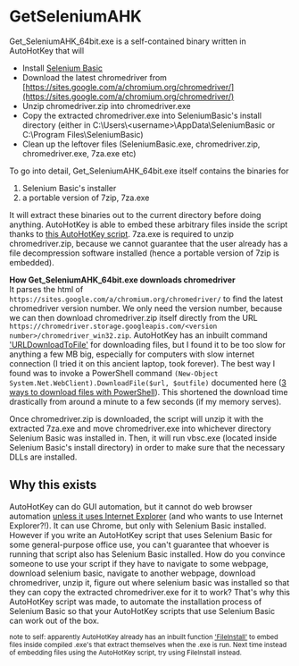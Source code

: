 # GetSeleniumAHK

Get_SeleniumAHK_64bit.exe is a self-contained binary written in AutoHotKey that will

* Install [Selenium Basic](http://florentbr.github.io/SeleniumBasic/)
* Download the latest chromedriver from [https://sites.google.com/a/chromium.org/chromedriver/](https://sites.google.com/a/chromium.org/chromedriver/)
* Unzip chromedriver.zip into chromedriver.exe
* Copy the extracted chromedriver.exe into SeleniumBasic's install directory (either in C:\Users\\\<username>\AppData\SeleniumBasic or C:\Program Files\SeleniumBasic)
* Clean up the leftover files (SeleniumBasic.exe, chromedriver.zip, chromedriver.exe, 7za.exe etc)

To go into detail, Get_SeleniumAHK_64bit.exe itself contains the binaries for

1) Selenium Basic's installer
2) a portable version of 7zip, 7za.exe

It will extract these binaries out to the current directory before doing anything. AutoHotKey is able to embed these arbitrary files inside the script thanks to [this AutoHotKey script](https://autohotkey.com/board/topic/64481-include-virtually-any-file-in-a-script-exezipdlletc/). 7za.exe is required to unzip chromedriver.zip, because we cannot guarantee that the user already has a file decompression software installed (hence a portable version of 7zip is embedded).

**How Get_SeleniumAHK_64bit.exe downloads chromedriver**  
It parses the html of `https://sites.google.com/a/chromium.org/chromedriver/` to find the latest chromedriver version number. We only need the version number, because we can then download chromedriver.zip itself directly from the URL `https://chromedriver.storage.googleapis.com/<version number>/chromedriver_win32.zip`. AutoHotKey has an inbuilt command ['URLDownloadToFile'](https://autohotkey.com/docs/commands/URLDownloadToFile.htm) for downloading files, but I found it to be too slow for anything a few MB big, especially for computers with slow internet connection (I tried it on this ancient laptop, took forever). The best way I found was to invoke a PowerShell command `(New-Object System.Net.WebClient).DownloadFile($url, $outfile)` documented here ([3 ways to download files with PowerShell](https://blog.jourdant.me/post/3-ways-to-download-files-with-powershell)). This shortened the download time drastically from around a minute to a few seconds (if my memory serves).

Once chromedriver.zip is downloaded, the script will unzip it with the extracted 7za.exe and move chromedriver.exe into whichever directory Selenium Basic was installed in. Then, it will run vbsc.exe (located inside Selenium Basic's install directory) in order to make sure that the necessary DLLs are installed.

## Why this exists

AutoHotKey can do GUI automation, but it cannot do web browser automation [unless it uses Internet Explorer](http://www.blogbyben.com/2014/01/another-reason-to-love-autohotkey.html) (and who wants to use Internet Explorer?!). It can use Chrome, but only with Selenium Basic installed. However if you write an AutoHotKey script that uses Selenium Basic for some general-purpose office use, you can't guarantee that whoever is running that script also has Selenium Basic installed. How do you convince someone to use your script if they have to navigate to some webpage, download selenium basic, navigate to another webpage, download chromedriver, unzip it, figure out where selenium basic was installed so that they can copy the extracted chromedriver.exe for it to work? That's why this AutoHotKey script was made, to automate the installation process of Selenium Basic so that your AutoHotKey scripts that use Selenium Basic can work out of the box. 

<sub>note to self: apparently AutoHotKey already has an inbuilt function ['FileInstall'](https://www.autohotkey.com/docs/commands/FileInstall.htm) to embed files inside compiled .exe's that extract themselves when the .exe is run. Next time instead of embedding files using the AutoHotKey script, try using FileInstall instead.</sub>

